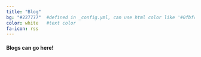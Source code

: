 ```yaml
---
title: "Blog"
bg: "#227777"  #defined in _config.yml, can use html color like '#0fbfcf'
color: white   #text color
fa-icon: rss 
---
```


#### Blogs can go here!

